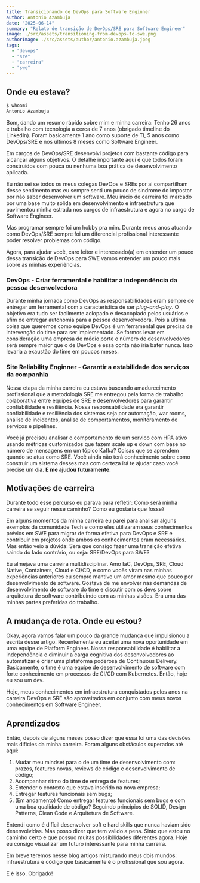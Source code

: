 ```yaml
---
title: Transicionando de DevOps para Software Enginner
author: Antonio Azambuja
date: "2025-06-14"
summary: "Relato de transição de DevOps/SRE para Software Engineer"
image: ./src/assets/transitioning-from-devops-to-swe.png
authorImage: ./src/assets/author/antonio.azambuja.jpeg
tags:
  - "devops"
  - "sre"
  - "carreira"
  - "swe"
---
```


## Onde eu estava?

``` bash
$ whoami
Antonio Azambuja
```

Bom, dando um resumo rápido sobre mim e minha carreira: Tenho 26 anos e trabalho com tecnologia a cerca de 7 anos (obrigado timeline do LinkedIn). Foram basicamente 1 ano como suporte de TI, 5 anos como DevOps/SRE e nos últimos 8 meses como Software Engineer.

Em cargos de DevOps/SRE desenvolvi projetos com bastante código para alcançar alguns objetivos. O detalhe importante aqui é que todos foram construídos com pouca ou nenhuma boa prática de desenvolvimento aplicada.

Eu não sei se todos os meus colegas DevOps e SREs por ai compartilham desse sentimento mas eu sempre senti um pouco de sindrome do impostor por não saber desenvolver um software. Meu início de carreira foi marcado por uma base muito sólida em desenvolvimento e infraestrutura que pavimentou minha estrada nos cargos de infraestrutura e agora no cargo de Software Engineer.

Mas programar sempre foi um hobby pra mim. Durante meus anos atuando como DevOps/SRE sempre foi um diferencial profissional interessante poder resolver problemas com código.

Agora, para ajudar você, caro leitor e interessado(a) em entender um pouco dessa transição de DevOps para SWE vamos entender um pouco mais sobre as minhas experiências.

### DevOps - Criar ferramental e habilitar a independência da pessoa desenvolvedora

Durante minha jornada como DevOps as responsabilidades eram sempre de entregar um ferramental com a característica de ser *plug-and-play*. O objetivo era tudo ser facilmente aclopado e desacoplado pelos usuários e afim de entregar autonomia para a pessoa desenvolvedora. Pois a última coisa que queremos como equipe DevOps é um ferramental que precisa de intervenção do time para ser implementado. Se formos levar em consideração uma empresa de médio porte o número de desenvolvedores será sempre maior que o de DevOps e essa conta não iria bater nunca. Isso levaria a exaustão do time em poucos meses.

### Site Reliability Enginner - Garantir a estabilidade dos serviços da companhia

Nessa etapa da minha carreira eu estava buscando amadurecimento profissional que a metodologia SRE me entregou pela forma de trabalho colaborativa entre equipes de SRE e desenvolvedores para garantir confiabilidade e resiliência. Nossa responsabilidade era garantir confiabilidade e resiliência dos sistemas seja por automação, war rooms, análise de incidentes, análise de comportamentos, monitoramento de serviços e pipelines.

Você já precisou analisar o comportamento de um servico com HPA ativo usando métricas customizados que fazem scale up e down com base no número de mensagens em um tópico Kafka? Coisas que se aprendem quando se atua como SRE. Você ainda não terá conhecimento sobre como construir um sistema desses mas com certeza irá te ajudar caso você precise um dia. **E me ajudou futuramente**.

## Motivações de carreira

Durante todo esse percurso eu parava para refletir: Como será minha carreira se seguir nesse caminho? Como eu gostaria que fosse?

Em alguns momentos da minha carreira eu parei para analisar alguns exemplos da comunidade Tech e como eles utilizaram seus conhecimentos prévios em SWE para migrar de forma efetiva para DevOps e SRE e contribuir em projetos onde ambos os conhecimentos eram necessários. Mas então veio a dúvida: Será que consigo fazer uma transição efetiva saindo do lado contrário, ou seja: SRE/DevOps para SWE?

Eu almejava uma carreira multidisciplinar. Amo IaC, DevOps, SRE, Cloud Native, Containers, Cloud e CI/CD, e como vocês viram nas minhas experiências anteriores eu sempre mantive um amor mesmo que pouco por desenvolvimento de software. Gostava de me envolver nas demandas de desenvolvimento de software do time e discutir com os devs sobre arquitetura de software contribuindo com as minhas visões. Era uma das minhas partes preferidas do trabalho.

## A mudança de rota. Onde eu estou?

Okay, agora vamos falar um pouco da grande mudança que impulsionou a escrita desse artigo. Recentemente eu aceitei uma nova oportunidade em uma equipe de Platform Engineer. Nossa responsabilidade é habilitar a independência e diminuir a carga cognitiva dos desenvolvedores ao automatizar e criar uma plataforma poderosa de Continuous Delivery. Basicamente, o time é uma equipe de desenvolvimento de software com forte conhecimento em processos de CI/CD com Kubernetes. Então, hoje eu sou um dev.

Hoje, meus conhecimentos em infraestrutura conquistados pelos anos na carreira DevOps e SRE são aproveitados em conjunto com meus novos conhecimentos em Software Engineer.

## Aprendizados

Então, depois de alguns meses posso dizer que essa foi uma das decisões mais dificies da minha carreira. Foram alguns obstáculos superados até aqui:
1. Mudar meu mindset para o de um time de desenvolvimento com: prazos, features novas, reviews de código e desenvolvimento de código;
2. Acompanhar ritmo do time de entrega de features;
3. Entender o contexto que estava inserido na nova empresa;
4. Entregar features funcionais sem bugs;
5. (Em andamento) Como entregar features funcionais sem bugs e com uma boa qualidade de código? Seguindo princípios de SOLID, Design Patterns, Clean Code e Arquitetura de Software.

Entendi como é difícil desenvolver soft e hard skills que nunca haviam sido desenvolvidas. Mas posso dizer que tem valido a pena. Sinto que estou no caminho certo e que possuo muitas possibilidades diferentes agora. Hoje eu consigo visualizar um futuro interessante para minha carreira.

Em breve teremos nesse blog artigos misturando meus dois mundos: infraestrutura e código que basicamente é o profissional que sou agora.

E é isso. Obrigado!
